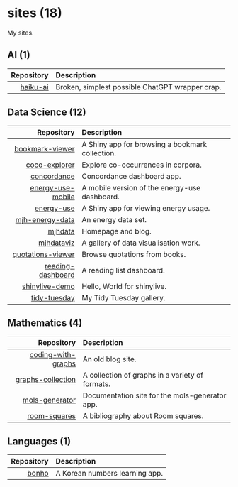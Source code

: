 # sites (18)

My sites.

## AI (1)

| Repository                                           | Description                                              |
| ---------------------------------------------------: | :------------------------------------------------------- |
| [haiku-ai](https://fossil-harvest-mambo.glitch.me/)  | Broken, simplest possible ChatGPT wrapper crap.          |

## Data Science (12)

| Repository                                                              | Description                                                               |
| ----------------------------------------------------------------------: | :------------------------------------------------------------------------ |
| [bookmark-viewer](https://mhenderson.shinyapps.io/bookmark-viewer/)     | A Shiny app for browsing a bookmark collection.                           |
| [coco-explorer](https://mhenderson.shinyapps.io/coco-explorer/)         | Explore co-occurrences in corpora.                                        |
| [concordance](https://mhenderson.shinyapps.io/concordance/)             | Concordance dashboard app.                                                |
| [energy-use-mobile](https://mhenderson.shinyapps.io/energy-use-mobile/) | A mobile version of the energy-use dashboard.                             |
| [energy-use](https://mhenderson.shinyapps.io/energy-use/)               | A Shiny app for viewing energy usage.                                     |
| [mjh-energy-data](https://mjh-energy-data.netlify.app/)                 | An energy data set.                                                       |
| [mjhdata](https://mjhdata.netlify.app/)                                 | Homepage and blog.                                                        |
| [mjhdataviz](https://mjhdataviz.netlify.app/)                           | A gallery of data visualisation work.                                     |
| [quotations-viewer](https://mhenderson.shinyapps.io/quotations-viewer/) | Browse quotations from books.                                             |
| [reading-dashboard](http://rpubs.com/mhenderson/reading-dashboard)      | A reading list dashboard.                                                 |
| [shinylive-demo](https://mhenderson.github.io/shinylive-demo/)          | Hello, World for shinylive.                                               |
| [tidy-tuesday](https://mhenderson.github.io/tidy-tuesday/)              | My Tidy Tuesday gallery.                                                  |

## Mathematics (4)

| Repository                                                              | Description                                            |
| ----------------------------------------------------------------------: | :----------------------------------------------------- |
| [coding-with-graphs](https://coding-with-graphs.netlify.app/)           | An old blog site.                                      |
| [graphs-collection](http://mhenderson.github.io/graphs-collection/)     | A collection of graphs in a variety of formats.        |
| [mols-generator](https://mols-generator.netlify.app/)                   | Documentation site for the mols-generator app.         |
| [room-squares](https://room-squares.netlify.app/)                       | A bibliography about Room squares.                     |
 
## Languages (1)

| Repository                                           | Description                                              |
| ---------------------------------------------------: | :------------------------------------------------------- |
| [bonho](https://bonho.netlify.app/)                  | A Korean numbers learning app.                           |

